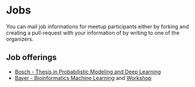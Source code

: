 # Jobs

You can mail job informations for meetup participants either by forking and creating a pull-request with your information of by writing to one of the organizers.

## Job offerings

- [Bosch - Thesis in Probabilistic Modeling and Deep Learning](https://www.bosch-career.ca/en/applying_ca/jobsearch_1/-/cui/job/null/en/567D863A01021ED6A8A075CCB5838B44)
- [Bayer - Bioinformatics Machine Learning](https://karriere.bayer.de/opencms/opencms/de/job/Research-Scientist-Bioinformatics-Machine-Learning-Deep-Learning-m-f--0000178446.html) and
  [Workshop](http://www.karriere.bayer.de/en/working-at-bayer/entrylevel/postdocs/Computational_Life_Sciences_Workshop)
